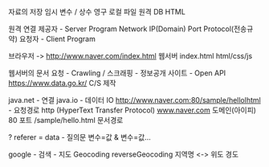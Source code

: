 자료의 저장
    임시
        변수 / 상수
    영구
        로컬
            파일
        원격
            DB
            HTML

원격 연결
    제공자 - Server Program
        Network
            IP(Domain)
            Port
            Protocol(전송규약)
    요청자 - Client Program

브라우저
    -> http://www.naver.com/index.html
                                웹서버
                                    index.html
    html/css/js

웹서버의 문서 요청
    - Crawling / 스크래핑
    - 정보공개 사이트 - Open API
            https://www.data.go.kr/
C/S 제작

java.net
    - 연결
java.io
    - 데이터 IO
http://www.naver.com:80/sample/hellolhtml - 요청경로
http (HyperText Transfer Protocol)
www.naver.com 도메인(아이피)
80 포트
/sample/hello.html 문서경로


?
referer = data          - 질의문
변수=값 & 변수=값...

google
    - 검색
    - 지도
            Geocoding                   reverseGeocoding
                    지역명 <-> 위도 경도